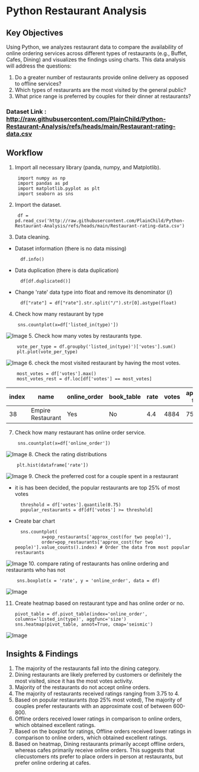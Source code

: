 # Python Restaurant Analysis

## Key Objectives
Using Python, we analyzes restaurant data to compare the availability of online ordering services across different types of restaurants (e.g., Buffet, Cafes, Dining) and visualizes the findings using charts. This data analysis will address the questions:
1. Do a greater number of restaurants provide online delivery as opposed to offline services?
2. Which types of restaurants are the most visited by the general public?
3. What price range is preferred by couples for their dinner at restaurants?


### Dataset Link : http://raw.githubusercontent.com/PlainChild/Python-Restaurant-Analysis/refs/heads/main/Restaurant-rating-data.csv


## Workflow 
1. Import all necessary library (panda, numpy, and Matplotlib).

        import numpy as np
        import pandas as pd
        import matplotlib.pyplot as plt
        import seaborn as sns
2. Import the dataset.

        df = pd.read_csv('http://raw.githubusercontent.com/PlainChild/Python-Restaurant-Analysis/refs/heads/main/Restaurant-rating-data.csv')
3. Data cleaning.
- Dataset information (there is no data missing)

        df.info()
- Data duplication (there is data duplication)

        df[df.duplicated()]
- Change 'rate' data type into float and remove its denominator (/)

        df["rate"] = df["rate"].str.split("/").str[0].astype(float)
4. Check how many restaurant by type

        sns.countplot(x=df['listed_in(type)'])
![Image](https://github.com/user-attachments/assets/d998a30b-54c5-4b3d-980c-23d1e790ec60)
5. Check how many votes by restaurants type.

        vote_per_type = df.groupby('listed_in(type)')['votes'].sum()
        plt.plot(vote_per_type)
![Image](https://github.com/user-attachments/assets/6cd78a2e-f377-4e9c-9640-2c51b89d2a39)
6. check the most visited restaurant by having the most votes. 

        most_votes = df['votes'].max()
        most_votes_rest = df.loc[df['votes'] == most_votes]
|index|name|online\_order|book\_table|rate|votes|approx\_cost\(for two people\)|listed\_in\(type\)|
|---|---|---|---|---|---|---|---|
|38|Empire Restaurant|Yes|No|4\.4|4884|750|other|
7. Check how many restaurant has online order service.

        sns.countplot(x=df['online_order'])
![Image](https://github.com/user-attachments/assets/27af3c3f-9127-448c-98ac-2011955aae42)
8. Check the rating distributions

        plt.hist(dataframe['rate'])
![Image](https://github.com/user-attachments/assets/2fdf64e6-88bc-47a7-9f54-612149b6837b)
9. Check the preferred cost for a couple spent in a restaurant
- it is has been decided, the popular restaurants are top 25% of most votes

        threshold = df['votes'].quantile(0.75)
        popular_restaurants = df[df['votes'] >= threshold]
- Create bar chart

        sns.countplot(
                x=pop_restaurants['approx_cost(for two people)'],
                order=pop_restaurants['approx_cost(for two people)'].value_counts().index) # Order the data from most popular restaurants
![Image](https://github.com/user-attachments/assets/b78ea7a4-4909-4bb2-8476-75c9ba935cb5)
10. compare rating of restaurants has online ordering and restaurants who has not

        sns.boxplot(x = 'rate', y = 'online_order', data = df)
![Image](https://github.com/user-attachments/assets/cb5d1d5e-e948-4425-bcff-3a670e686ed6)

11. Create heatmap based on restaurant type and has online order or no.

        pivot_table = df.pivot_table(index='online_order', columns='listed_in(type)', aggfunc='size')
        sns.heatmap(pivot_table, annot=True, cmap='seismic')
![Image](https://github.com/user-attachments/assets/fdac4a11-4297-459d-84e3-211facd72c5e)
## Insights & Findings
1. The majority of the restaurants fall into the dining category.
2. Dining restaurants are likely preferred by customers or definitely the most visited, since it has the most votes activity.
3. Majority of the restaurants do not accept online orders.
4. The majority of restaurants received ratings ranging from 3.75 to 4.
5. Based on popular restaurants (top 25% most voted), The majority of couples prefer restaurants with an approximate cost of between 600-800.
6. Offline orders received lower ratings in comparison to online orders, which obtained excellent ratings.
7. Based on the boxplot for ratings, Offline orders received lower ratings in comparison to online orders, which obtained excellent ratings.
8. Based on heatmap, Dining restaurants primarily accept offline orders, whereas cafes primarily receive online orders. This suggests that cliecustomers nts prefer to place orders in person at restaurants, but prefer online ordering at cafes.
